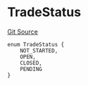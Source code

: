 # TradeStatus
[Git Source](https://github.com/larrythecucumber321/protocol/blob/3222eb21fbb20ddd3d3fa2233072dfa96ea3e340/contracts/plugins/trading/GnosisTrade.sol)


```solidity
enum TradeStatus {
    NOT_STARTED,
    OPEN,
    CLOSED,
    PENDING
}
```

